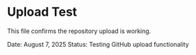 # Upload Test

This file confirms the repository upload is working.

Date: August 7, 2025
Status: Testing GitHub upload functionality
